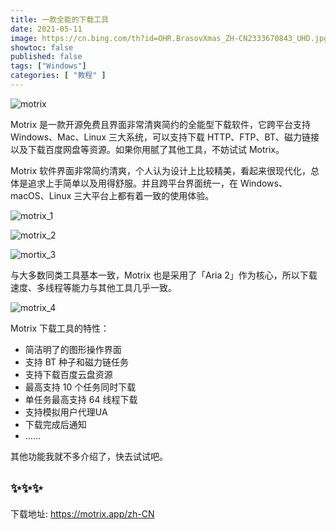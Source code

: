 ```yaml
---
title: 一款全能的下载工具
date: 2021-05-11
image: https://cn.bing.com/th?id=OHR.BrasovXmas_ZH-CN2333670843_UHD.jpg
showtoc: false 
published: false
tags: ["Windows"]
categories: [ "教程" ]
---
```


<!--more-->

![motrix](https://miiluu.oss-cn-shanghai.aliyuncs.com/blog/littleplan/motrix.jpg)

Motrix 是一款开源免费且界面非常清爽简约的全能型下载软件，它跨平台支持 Windows、Mac、Linux 三大系统，可以支持下载 HTTP、FTP、BT、磁力链接以及下载百度网盘等资源。如果你用腻了其他工具，不妨试试 Motrix。

Motrix 软件界面非常简约清爽，个人认为设计上比较精美，看起来很现代化，总体是追求上手简单以及用得舒服。并且跨平台界面统一，在 Windows、macOS、Linux 三大平台上都有着一致的使用体验。

![motrix_1](https://miiluu.oss-cn-shanghai.aliyuncs.com/blog/littleplan/motrix_1.png)

![motrix_2](https://miiluu.oss-cn-shanghai.aliyuncs.com/blog/littleplan/motrix_2.png)

![mortix_3](https://miiluu.oss-cn-shanghai.aliyuncs.com/blog/littleplan/mortix_3.png)

与大多数同类工具基本一致，Motrix 也是采用了「Aria 2」作为核心，所以下载速度、多线程等能力与其他工具几乎一致。

![motrix_4](https://miiluu.oss-cn-shanghai.aliyuncs.com/blog/littleplan/motrix_4.png)

Motrix 下载工具的特性：

- 简洁明了的图形操作界面
- 支持 BT 种子和磁力链任务
- 支持下载百度云盘资源
- 最高支持 10 个任务同时下载
- 单任务最高支持 64 线程下载
- 支持模拟用户代理UA
- 下载完成后通知
- ……

其他功能我就不多介绍了，快去试试吧。

## ✨✨✨

下载地址: <https://motrix.app/zh-CN>